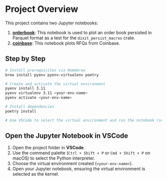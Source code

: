 # Project Overview

This project contains two Jupyter notebooks:

1. **[orderbook](orderbook.ipynb)**: This notebook is used to plot an order book persisted in Parquet format as a test for the `dixit_persist_macros` crate.
2. **[coinbase](coinbase.ipynb)**: This notebook plots RFQs from Coinbase.

## Step by Step

```bash
# Install prerequisites via Homebrew
brew install pyenv pyenv-virtualenv poetry

# Create and activate the virtual environment
pyenv install 3.11
pyenv virtualenv 3.11 <your-env-name>
pyenv activate <your-env-name>

# Install dependencies
poetry install

# Use VSCode to select the virtual environment and run the notebook (see below)
```

## Open the Jupyter Notebook in VSCode

1. Open the project folder in **VSCode**.
2. Use the command palette (`Ctrl + Shift + P` or `Cmd + Shift + P` on macOS) to select the Python interpreter.
3. Choose the virtual environment created (`<your-env-name>`).
4. Open your Jupyter notebook, ensuring the virtual environment is selected as the kernel.
